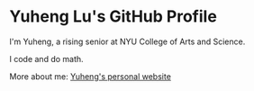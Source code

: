 # Yuheng Lu's GitHub Profile

I'm Yuheng, a rising senior at NYU College of Arts and Science.

I code and do math.

More about me: [Yuheng's personal website](https://yuheng-lu.github.io/)
